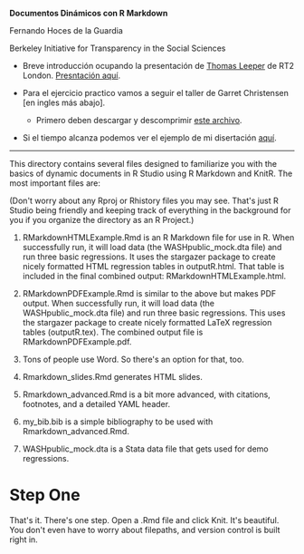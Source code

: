 **Documentos Dinámicos con R Markdown**

Fernando Hoces de la Guardia

Berkeley Initiative for Transparency in the Social Sciences

* Breve introducción ocupando la presentación de [Thomas Leeper](http://thomasleeper.com) de RT2 London. [Presntación aquí](https://osf.io/4ah58/).

* Para el ejercicio practico vamos a seguir el taller de Garret Christensen [en ingles más abajo].
  * Primero deben descargar y descomprimir [este archivo](https://github.com/fhoces/BITSS_SPANISH/blob/master/3-Rmarkdown/3-Rmarkdown.zip).

* Si el tiempo alcanza podemos ver el ejemplo de mi disertación [aquí](https://rpubs.com/fhoces/dd_cbo_mw).
-----

This directory contains several files designed to familiarize you with the basics of dynamic documents in R Studio using R Markdown and KnitR. The most important files are:

(Don't worry about any Rproj or Rhistory files you may see. That's just R Studio being friendly and keeping track of everything in the background for you if you organize the directory as an R Project.)

1. RMarkdownHTMLExample.Rmd is an R Markdown file for use in R. When successfully run, it will load data (the WASHpublic_mock.dta file) and run three basic regressions. It uses the stargazer package to create nicely formatted HTML regression tables in outputR.html. That table is included in the final combined output: RMarkdownHTMLExample.html.

2. RMarkdownPDFExample.Rmd is similar to the above but makes PDF output. When successfully run, it will load data (the WASHpublic_mock.dta file) and run three basic regressions. This uses the stargazer package to create nicely formatted LaTeX regression tables (outputR.tex). The combined output file is RMarkdownPDFExample.pdf.

3. Tons of people use Word. So there's an option for that, too.

4. Rmarkdown_slides.Rmd generates HTML slides.

5. Rmarkdown_advanced.Rmd is a bit more advanced, with citations, footnotes, and a detailed YAML header.

6. my_bib.bib is a simple bibliography to be used with Rmarkdown_advanced.Rmd.

7. WASHpublic_mock.dta is a Stata data file that gets used for demo regressions.


# Step One

That's it. There's one step. Open a .Rmd file and click Knit. It's beautiful. You don't even have to worry about filepaths, and version control is built right in.
